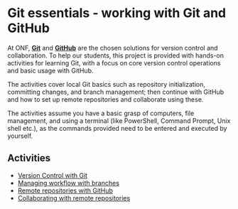 # Git essentials - working with Git and GitHub

At ONF, **[Git](https://git-scm.com/)** and **[GitHub](https://github.com/)** are the chosen solutions for version control and collaboration. To help our students, this project is provided with hands-on activities for learning Git, with a focus on core version control operations and basic usage with GitHub.

The activities cover local Git basics such as repository initialization, committing changes, and branch management; then continue with GitHub and how to set up remote repositories and collaborate using these.

The activities assume you have a basic grasp of computers, file management, and using a terminal (like PowerShell, Command Prompt, Unix shell etc.), as the commands provided need to be entered and executed by yourself.

## Activities
* [Version Control with Git](./Version%20Control%20with%20Git.md)
* [Managing workflow with branches](./Managing%20workflow%20with%20branches.md)
* [Remote repositories with GitHub](./Remote%20repositories%20with%20GitHub.md)
* [Collaborating with remote repositories](./Collaborating%20with%20remote%20repositories.md)